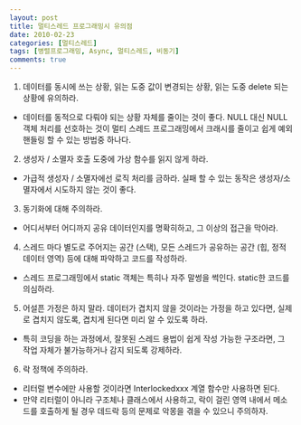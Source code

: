 ```yaml
---
layout: post
title: 멀티스레드 프로그래밍시 유의점
date: 2010-02-23
categories: [멀티스레드]
tags: [병렬프로그래밍, Async, 멀티스레드, 비동기]
comments: true
---
```


1. 데이터를 동시에 쓰는 상황, 읽는 도중 값이 변경되는 상황, 읽는 도중 delete 되는 상황에 유의하라.
* 데이터를 동적으로 다뤄야 되는 상황 자체를 줄이는 것이 좋다. NULL 대신 NULL객체 처리를 선호하는 것이 멀티 스레드 프로그래밍에서 크래시를 줄이고 쉽게 예외 핸들링 할 수 있는 방법중 하나다.
2. 생성자 / 소멸자 호출 도중에 가상 함수를 읽지 않게 하라.
* 가급적 생성자 / 소멸자에선 로직 처리를 금하라. 실패 할 수 있는 동작은 생성자/소멸자에서 시도하지 않는 것이 좋다.

3. 동기화에 대해 주의하라. 
* 어디서부터 어디까지 공유 데이터인지를 명확히하고, 그 이상의 접근을 막아라.

4. 스레드 마다 별도로 주어지는 공간 (스택), 모든 스레드가 공유하는 공간 (힙, 정적 데이터 영역) 등에 대해 파악하고 코드를 작성하라.
* 스레드 프로그래밍에서 static 객체는 특히나 자주 말썽을 썩인다. static한 코드를 의심하라.

5. 어설픈 가정은 하지 말라. 데이터가 겹치지 않을 것이라는 가정을 하고 있다면, 실제로 겹치지 않도록, 겹치게 된다면 미리 알 수 있도록 하라.
* 특히 코딩을 하는 과정에서, 잘못된 스레드 용법이 쉽게 작성 가능한 구조라면, 그 작업 자체가 불가능하거나 감지 되도록 강제하라.

6. 락 정책에 주의하라. 
* 리터럴 변수에만 사용할 것이라면 Interlockedxxx 계열 함수만 사용하면 된다. 
* 만약 리터럴이 아니라 구조체나 클래스에서 사용하고, 락이 걸린 영역 내에서 메소드를 호출하게 될 경우 데드락 등의 문제로 악몽을 겪을 수 있으니 주의하자.
